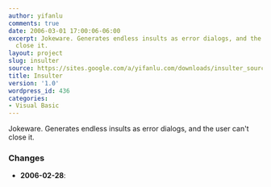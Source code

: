 ```yaml
---
author: yifanlu
comments: true
date: 2006-03-01 17:00:06-06:00
excerpt: Jokeware. Generates endless insults as error dialogs, and the user can't
  close it.
layout: project
slug: insulter
source: https://sites.google.com/a/yifanlu.com/downloads/insulter_source.zip
title: Insulter
version: '1.0'
wordpress_id: 436
categories:
- Visual Basic
---
```


Jokeware. Generates endless insults as error dialogs, and the user can't close it.

### Changes

* **2006-02-28**: 

